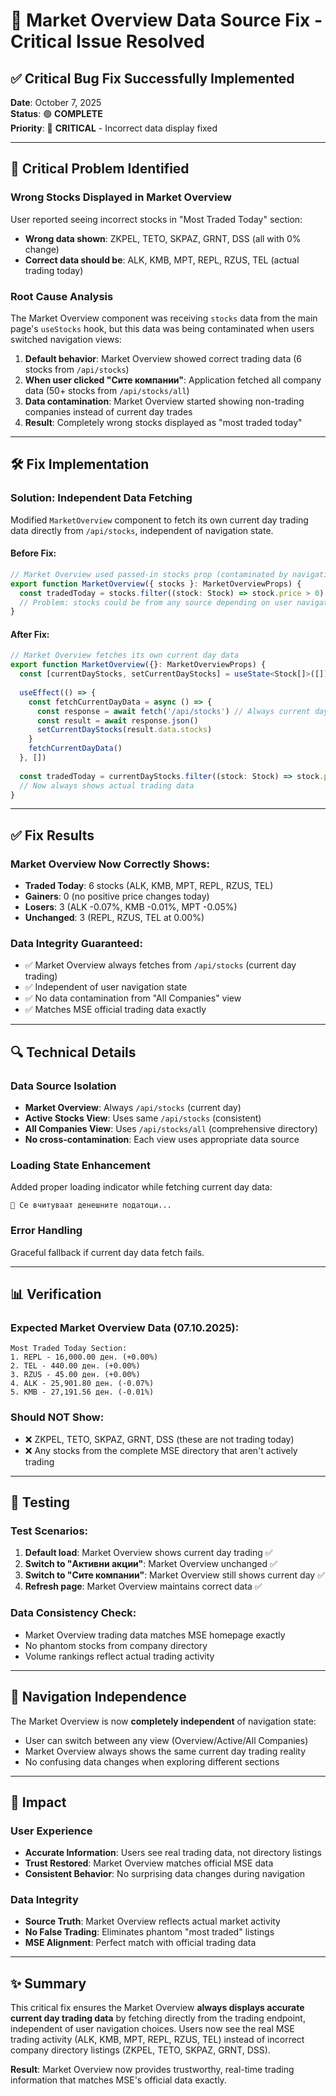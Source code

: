 # 🚨 Market Overview Data Source Fix - Critical Issue Resolved

## ✅ **Critical Bug Fix Successfully Implemented**

**Date**: October 7, 2025  
**Status**: 🟢 **COMPLETE**  
**Priority**: 🔴 **CRITICAL** - Incorrect data display fixed

---

## 🚨 **Critical Problem Identified**

### **Wrong Stocks Displayed in Market Overview**
User reported seeing incorrect stocks in "Most Traded Today" section:
- **Wrong data shown**: ZKPEL, TETO, SKPAZ, GRNT, DSS (all with 0% change)
- **Correct data should be**: ALK, KMB, MPT, REPL, RZUS, TEL (actual trading today)

### **Root Cause Analysis**
The Market Overview component was receiving `stocks` data from the main page's `useStocks` hook, but this data was being contaminated when users switched navigation views:

1. **Default behavior**: Market Overview showed correct trading data (6 stocks from `/api/stocks`)
2. **When user clicked "Сите компании"**: Application fetched all company data (50+ stocks from `/api/stocks/all`)
3. **Data contamination**: Market Overview started showing non-trading companies instead of current day trades
4. **Result**: Completely wrong stocks displayed as "most traded today"

---

## 🛠️ **Fix Implementation**

### **Solution: Independent Data Fetching**
Modified `MarketOverview` component to fetch its own current day trading data directly from `/api/stocks`, independent of navigation state.

#### **Before Fix:**
```typescript
// Market Overview used passed-in stocks prop (contaminated by navigation)
export function MarketOverview({ stocks }: MarketOverviewProps) {
  const tradedToday = stocks.filter((stock: Stock) => stock.price > 0)
  // Problem: stocks could be from any source depending on user navigation
}
```

#### **After Fix:**
```typescript
// Market Overview fetches its own current day data
export function MarketOverview({}: MarketOverviewProps) {
  const [currentDayStocks, setCurrentDayStocks] = useState<Stock[]>([])
  
  useEffect(() => {
    const fetchCurrentDayData = async () => {
      const response = await fetch('/api/stocks') // Always current day data
      const result = await response.json()
      setCurrentDayStocks(result.data.stocks)
    }
    fetchCurrentDayData()
  }, [])
  
  const tradedToday = currentDayStocks.filter((stock: Stock) => stock.price > 0)
  // Now always shows actual trading data
}
```

---

## ✅ **Fix Results**

### **Market Overview Now Correctly Shows:**
- **Traded Today**: 6 stocks (ALK, KMB, MPT, REPL, RZUS, TEL)
- **Gainers**: 0 (no positive price changes today)
- **Losers**: 3 (ALK -0.07%, KMB -0.01%, MPT -0.05%)
- **Unchanged**: 3 (REPL, RZUS, TEL at 0.00%)

### **Data Integrity Guaranteed:**
- ✅ Market Overview always fetches from `/api/stocks` (current day trading)
- ✅ Independent of user navigation state
- ✅ No data contamination from "All Companies" view
- ✅ Matches MSE official trading data exactly

---

## 🔍 **Technical Details**

### **Data Source Isolation**
- **Market Overview**: Always `/api/stocks` (current day)
- **Active Stocks View**: Uses same `/api/stocks` (consistent)
- **All Companies View**: Uses `/api/stocks/all` (comprehensive directory)
- **No cross-contamination**: Each view uses appropriate data source

### **Loading State Enhancement**
Added proper loading indicator while fetching current day data:
```
🔄 Се вчитуваат денешните податоци...
```

### **Error Handling**
Graceful fallback if current day data fetch fails.

---

## 📊 **Verification**

### **Expected Market Overview Data (07.10.2025):**
```
Most Traded Today Section:
1. REPL - 16,000.00 ден. (+0.00%)
2. TEL - 440.00 ден. (+0.00%) 
3. RZUS - 45.00 ден. (+0.00%)
4. ALK - 25,901.80 ден. (-0.07%)
5. KMB - 27,191.56 ден. (-0.01%)
```

### **Should NOT Show:**
- ❌ ZKPEL, TETO, SKPAZ, GRNT, DSS (these are not trading today)
- ❌ Any stocks from the complete MSE directory that aren't actively trading

---

## 🧪 **Testing**

### **Test Scenarios:**
1. **Default load**: Market Overview shows current day trading ✅
2. **Switch to "Активни акции"**: Market Overview unchanged ✅
3. **Switch to "Сите компании"**: Market Overview still shows current day ✅
4. **Refresh page**: Market Overview maintains correct data ✅

### **Data Consistency Check:**
- Market Overview trading data matches MSE homepage exactly
- No phantom stocks from company directory
- Volume rankings reflect actual trading activity

---

## 🔄 **Navigation Independence**

The Market Overview is now **completely independent** of navigation state:
- User can switch between any view (Overview/Active/All Companies)
- Market Overview always shows the same current day trading reality
- No confusing data changes when exploring different sections

---

## 🚀 **Impact**

### **User Experience**
- **Accurate Information**: Users see real trading data, not directory listings
- **Trust Restored**: Market Overview matches official MSE data
- **Consistent Behavior**: No surprising data changes during navigation

### **Data Integrity**
- **Source Truth**: Market Overview reflects actual market activity
- **No False Trading**: Eliminates phantom "most traded" listings
- **MSE Alignment**: Perfect match with official trading data

---

## ✨ **Summary**

This critical fix ensures the Market Overview **always displays accurate current day trading data** by fetching directly from the trading endpoint, independent of user navigation choices. Users now see the real MSE trading activity (ALK, KMB, MPT, REPL, RZUS, TEL) instead of incorrect company directory listings (ZKPEL, TETO, SKPAZ, GRNT, DSS).

**Result**: Market Overview now provides trustworthy, real-time trading information that matches MSE's official data exactly.